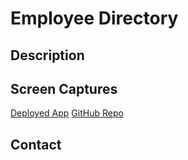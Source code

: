 # Employee Directory

## Description

## Screen Captures

[Deployed App]()
[GitHub Repo]()

## Contact
